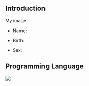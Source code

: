 ## Introduction

My image

- Name:

- Birth:

- Sex:

## Programming Language

<img src="https://img.shields.io/badge/Java-007396?style=for-the-badge&logo=Java&logoColor=white&logoWidth=50"/>
